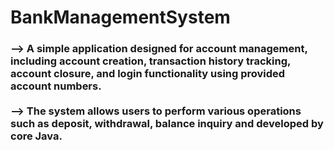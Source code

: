 # BankManagementSystem
<h3>--> A simple application designed for account management, including account creation, transaction history tracking, account closure, and login functionality using provided account numbers.<br><br>
  --> The system allows users to perform various operations such as deposit, withdrawal, balance inquiry and developed by core Java.</h3>
